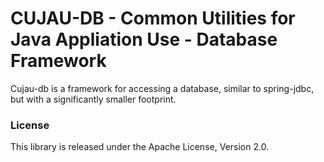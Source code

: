 # CUJAU-DB - Common Utilities for Java Appliation Use - Database Framework

Cujau-db is a framework for accessing a database, similar to spring-jdbc, but with a significantly smaller footprint.

### License

This library is released under the Apache License, Version 2.0.


